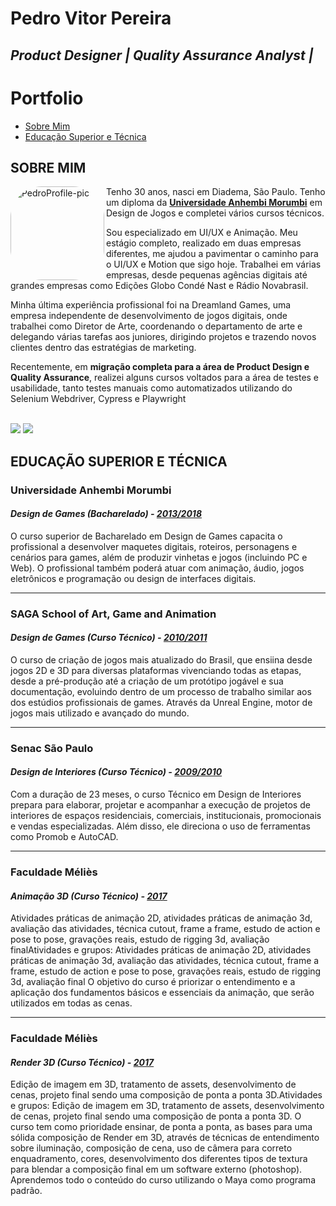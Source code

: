 
<h1> <b> Pedro Vitor Pereira </b> </h1>
<h2> <i> Product Designer | Quality Assurance Analyst | </i> </h2>

# Portfolio
- [Sobre Mim](#sobre-mim)
- [Educação Superior e Técnica](#educação-superior-e-técnica)


## SOBRE MIM

 <img align="left" alt="PedroProfile-pic" height="150" style="border-radius:50px;" src="https://media.discordapp.net/attachments/452692019555598346/1073807063383298088/124339406.jpg">
</div>

<p> Tenho 30 anos, nasci em Diadema, São Paulo. Tenho um diploma da <a href="https://portal.anhembi.br/"><b>Universidade Anhembi Morumbi</b></a> em Design de Jogos e completei vários cursos técnicos.</p> Sou especializado em UI/UX e Animação. Meu estágio completo, realizado em duas empresas diferentes, me ajudou a pavimentar o caminho para o UI/UX e Motion que sigo hoje. Trabalhei em várias empresas, desde pequenas agências digitais até grandes empresas como Edições Globo Condé Nast e Rádio  Novabrasil. <p> Minha última experiência profissional foi na Dreamland Games, uma empresa independente de desenvolvimento de jogos digitais, onde trabalhei como Diretor de Arte, coordenando o departamento de arte e delegando várias tarefas aos juniores, dirigindo projetos e trazendo novos clientes dentro das estratégias de marketing. </p>
<p> Recentemente, em <b>migração completa para a área de Product Design e Quality Assurance</b>, realizei alguns cursos voltados para a área de testes e usabilidade, tanto testes manuais como automatizados utilizando do Selenium Webdriver, Cypress e Playwright </p> 

<div style="display: inline_block"><br>
 <div> 
  <a href = "mailto:contato.pedrovitorpereira@gmail.com"><img src="https://img.shields.io/badge/-Gmail-%23333?style=for-the-badge&logo=gmail&logoColor=white" target="_blank"></a>
  <a href="https://www.linkedin.com/in/pedrovitorpereira" target="_blank"><img src="https://img.shields.io/badge/-LinkedIn-%230077B5?style=for-the-badge&logo=linkedin&logoColor=white" target="_blank"></a> 
</div>

## EDUCAÇÃO SUPERIOR E TÉCNICA
  
  <h3> Universidade Anhembi Morumbi 
    <p> <h4> <i><b> Design de Games (Bacharelado) - </b> <u> 2013/2018 </u> </i> </h4>
    <p>O curso superior de Bacharelado em Design de Games capacita o profissional a desenvolver maquetes digitais, roteiros, personagens e cenários para games,        além de produzir vinhetas e jogos (incluindo PC e Web). O profissional também poderá atuar com animação, áudio, jogos eletrônicos e programação ou design        de interfaces digitais.</p>
    </p>
  </h3> 
  
<hr></hr>

  <h3> SAGA School of Art, Game and Animation 
    <p> <h4> <i><b> Design de Games (Curso Técnico) - </b> <u> 2010/2011 </u> </i> </h4>
    <p>O curso de criação de jogos mais atualizado do Brasil, que ensiina desde jogos 2D e 3D para diversas plataformas vivenciando todas as etapas, desde a pré-produção até a criação de um protótipo jogável e sua documentação, evoluindo dentro de um processo de trabalho similar aos dos estúdios profissionais de games. Através da Unreal Engine, motor de jogos mais utilizado e avançado do mundo. 
</p>
    </p>
  </h3> 
  
 <hr></hr>

  <h3> Senac São Paulo 
    <p> <h4> <i><b> Design de Interiores (Curso Técnico) - </b> <u> 2009/2010 </u> </i> </h4>
    <p>Com a duração de 23 meses, o curso Técnico em Design de Interiores prepara para elaborar, projetar e acompanhar a execução de projetos de interiores de espaços residenciais, comerciais, institucionais, promocionais e vendas especializadas. Além disso, ele direciona o uso de ferramentas como Promob e AutoCAD. 
</p>
    </p>
  </h3> 
  
  <hr></hr>

  <h3> Faculdade Méliès 
    <p> <h4> <i><b> Animação 3D (Curso Técnico) - </b> <u> 2017 </u> </i> </h4>
    <p>Atividades práticas de animação 2D, atividades práticas de animação 3d, avaliação das atividades, técnica cutout, frame a frame, estudo de action e pose to pose, gravações reais, estudo de rigging 3d, avaliação finalAtividades e grupos: Atividades práticas de animação 2D, atividades práticas de animação 3d, avaliação das atividades, técnica cutout, frame a frame, estudo de action e pose to pose, gravações reais, estudo de rigging 3d, avaliação final
O objetivo do curso é priorizar o entendimento e a aplicação dos fundamentos básicos e essenciais da animação, que serão utilizados em todas as cenas.
</p>
    </p>
  </h3> 
  
  <hr></hr>

  <h3> Faculdade Méliès 
    <p> <h4> <i><b> Render 3D (Curso Técnico) - </b> <u> 2017 </u> </i> </h4>
    <p>Edição de imagem em 3D, tratamento de assets, desenvolvimento de cenas, projeto final sendo uma composição de ponta a ponta 3D.Atividades e 
grupos: Edição de imagem em 3D, tratamento de assets, desenvolvimento de cenas, projeto final sendo uma composição de ponta a ponta 3D.
O curso tem como prioridade ensinar, de ponta a ponta, as bases para uma sólida composição de Render em 3D, através de técnicas de 
entendimento sobre iluminação, composição de cena, uso de câmera para correto enquadramento, cores, desenvolvimento dos diferentes tipos de 
textura para blendar a composição final em um software externo (photoshop). Aprendemos todo o conteúdo do curso utilizando o Maya como 
programa padrão.
</p>
    </p>
  </h3> 
  
  
